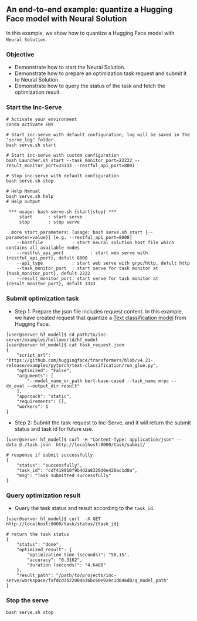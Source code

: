 ## An end-to-end example: quantize a Hugging Face model with Neural Solution

In this example, we show how to quantize a Hugging Face model with `Neural Solution`.

### Objective
- Demonstrate how to start the Neural Solution.
- Demonstrate how to prepare an optimization task request and submit it to Neural Solution.
- Demonstrate how to query the status of the task and fetch the optimization result.


### Start the Inc-Serve

```shell
# Activate your environment
conda activate ENV

# Start inc-serve with default configuration, log will be saved in the "serve_log" folder.
bash serve.sh start

# Start inc-serve with custom configuration
bash Launcher.sh start --task_monitor_port=22222 --result_monitor_port=33333 --restful_api_port=8001

# Stop inc-serve with default configuration
bash serve.sh stop

# Help Manual
bash serve.sh help
# Help output

 *** usage: bash serve.sh {start|stop} ***
     start      : start serve
     stop       : stop serve

  more start parameters: [usage: bash serve.sh start {--parameter=value}] [e.g. --restful_api_port=8000]
    --hostfile           : start neural solution host file which contains all available nodes
    --restful_api_port          : start web serve with {restful_api_port}, defult 8000
    --api_type           : start web serve with grpc/http, defult http
    --task_monitor_port  : start serve for task monitor at {task_monitor_port}, defult 2222
    --result_monitor_port: start serve for task monitor at {result_monitor_port}, defult 3333

```


### Submit optimization task

- Step 1: Prepare the json file includes request content. In this example, we have created request that quantize a [Text classification model](https://github.com/huggingface/transformers/tree/v4.21-release/examples/pytorch/text-classification) from Hugging Face.

```shell
[user@server hf_model]$ cd path/to/inc-server/examples/helloworld/hf_model
[user@server hf_model]$ cat task_request.json
{
    "script_url": "https://github.com/huggingface/transformers/blob/v4.21-release/examples/pytorch/text-classification/run_glue.py",
    "optimized": "False",
    "arguments": [
        "--model_name_or_path bert-base-cased --task_name mrpc --do_eval --output_dir result"
    ],
    "approach": "static",
    "requirements": [],
    "workers": 1
}
```


- Step 2: Submit the task request to Inc-Serve, and it will return the submit status and task id for future use.

```shell
[user@server hf_model]$ curl -H "Content-Type: application/json" --data @./task.json  http://localhost:8000/task/submit/

# response if submit successfully
{
    "status": "successfully",
    "task_id": "cdf419910f9b4d2a8320d0e420ac1d0a",
    "msg": "Task submitted successfully"
}
```



### Query optimization result

- Query the task status and result according to the `task_id`.

``` shell
[user@server hf_model]$ curl  -X GET  http://localhost:8000/task/status/{task_id}

# return the task status
{
    "status": "done",
    "optimized_result": {
        "optimization time (seconds)": "58.15",
        "accuracy": "0.3162",
        "duration (seconds)": "4.6488"
    },
    "result_path": "/path/to/projects/inc-serve/workspace/fafdcd3b22004a36bc60e92ec1d646d0/q_model_path"
}

```
### Stop the serve
```shell
bash serve.sh stop
```